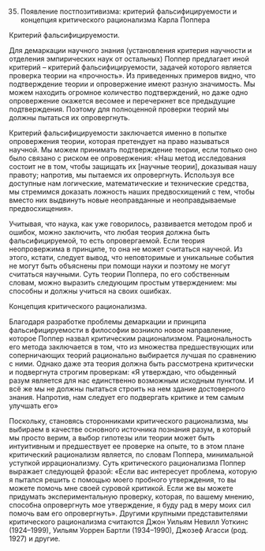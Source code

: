 35. Появление постпозитивизма: критерий фальсифицируемости и концепция критического рационализма Карла Поппера

Критерий фальсифицируемости.

Для демаркации научного знания (установления критерия научности и отделения эмпирических наук от остальных) Поппер предлагает иной критерий – критерий фальсифицируемости, задачей которого является проверка теории на «прочность». 
Из приведенных примеров видно, что подтверждение теории и опровержение имеют разную значимость. 
Мы можем находить огромное количество подтверждений, но даже одно опровержение окажется весомее и перечеркнет все предыдущие подтверждения. 
Поэтому для полноценной проверки теорий мы должны пытаться их опровергнуть.

Критерий фальсифицируемости заключается именно в попытке опровержения теории, которая претендует на право называться научной. 
Мы можем принимать подтверждение теории, если только оно было связано с риском ее опровержения: «Наш метод исследования состоит не в том, чтобы защищать их [научные теории], доказывая нашу правоту; напротив, мы пытаемся их опровергнуть. 
Используя все доступные нам логические, математические и технические средства, мы стремимся доказать ложность наших предвосхищений с тем, чтобы вместо них выдвинуть новые неоправданные и неоправдываемые предвосхищения».

Учитывая, что наука, как уже говорилось, развивается методом проб и ошибок, можно заключить, что любая теория должна быть фальсифицируемой, то есть опровергаемой. 
Если теория неопровержима в принципе, то она не может считаться научной. Из этого, кстати, следует вывод, что неповторимые и уникальные события не могут быть объяснены при помощи науки и поэтому не могут считаться научными. 
Суть теории Поппера, по его собственным словам, можно выразить следующим простым утверждением: мы способны и должны учиться на своих ошибках.

Концепция критического рационализма.

Благодаря разработке проблемы демаркации и принципа фальсифицируемости в философии возникло новое направление, которое Поппер назвал критическим рационализмом. 
Рациональность его метода заключается в том, что из множества предшествующих или соперничающих теорий рационально выбирается лучшая по сравнению с ними. 
Однако даже эта теория должна быть рассмотрена критически и подвергнута строгим проверкам: «Я утверждаю, что обыденный разум является для нас единственно возможным исходным пунктом. 
И всё же мы не должны пытаться строить на нем здание достоверного знания. Напротив, нам следует его подвергать критике и тем самым улучшать его»

Поскольку, становясь сторонниками критического рационализма, мы выбираем в качестве основного источника познания разум, в который мы просто верим, а выбор гипотезы или теории может быть интуитивным и предшествует ее проверке на опыте, то в этом плане критический рационализм является, по словам Поппера, минимальной уступкой иррационализму. 
Суть критического рационализма Поппер выражает следующей фразой: «Если вас интересует проблема, которую я пытался решить с помощью моего пробного утверждения, то вы можете помочь мне своей суровой критикой. 
Если же вы можете придумать экспериментальную проверку, которая, по вашему мнению, способна опровергнуть мое утверждение, я буду рад в меру моих сил помочь вам его опровергнуть». 
Другими крупными представителями критического рационализма считаются Джон Уильям Невилл Уоткинс (1924–1999), Уильям Уоррен Бартли (1934–1990), Джозеф Агасси (род. 1927) и другие.
